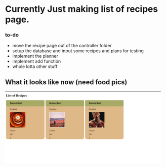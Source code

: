 # Currently Just making list of recipes page. 

### to-do
- move the recipe page out of the controller folder
- setup the database and input some recipes and plans for testing
- implement the planner
- implement add function
- whole lotta other stuff

## What it looks like now (need food pics)
![Screenshot](https://github.com/ZTurtle/WebDev/blob/main/Screenshot_5.png?raw=true)
